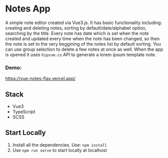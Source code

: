 # Notes App
A simple note editor created via Vue3.js. It has basic functionality including: creating and deleting notes, sorting by default/date/alphabet option, searching by the title. Every note has date which is set when the note created and updated every time when the note has been changed, so then the note is set to the very beggining of the notes list by default sorting. You can use group selection to delete a few notes at once as well. When the app is opened it uses `hipsum.co` API to generate a lorem ipsum template note.

### Demo: 
https://vue-notes-flax.vercel.app/

## Stack

- Vue3 
- TypeScript
- SCSS

## Start Locally
1. Install all the dependencies. Use: `npm install`
2. Use `npm run serve` to start locally at localhost
